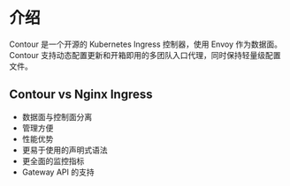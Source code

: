 # 介绍

Contour 是一个开源的 Kubernetes Ingress 控制器，使用 Envoy 作为数据面。Contour 支持动态配置更新和开箱即用的多团队入口代理，同时保持轻量级配置文件。

## Contour vs Nginx Ingress

* 数据面与控制面分离
* 管理方便
* 性能优势
* 更易于使用的声明式语法
* 更全面的监控指标
* Gateway API 的支持
